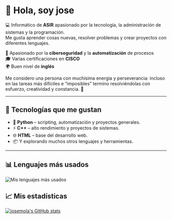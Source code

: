 # 👋 Hola, soy **jose**

💻 Informático de **ASIR** apasionado por la tecnología, la administración de sistemas y la programación.  
Me gusta aprender cosas nuevas, resolver problemas y crear proyectos con diferentes lenguajes.  

🔐 Apasionado por la **ciberseguridad** y la **automatización** de procesos  
🎓 Varias certificaciones en **CISCO**  
🌍 Buen nivel de **inglés**  

Me considero una persona con muchísima energía y perseverancia: incluso en las tareas más difíciles e “imposibles” termino resolviéndolas con esfuerzo, creatividad y constancia. 🚀  

---

## 🚀 Tecnologías que me gustan
- 🐍 **Python** – scripting, automatización y proyectos generales.  
- ⚡ **C++** – alto rendimiento y proyectos de sistemas.  
- 🌐 **HTML** – base del desarrollo web.  
- 📦 Y explorando muchos otros lenguajes y herramientas.  

---

## 📊 Lenguajes más usados
![Mis lenguajes más usados](https://github-readme-stats.vercel.app/api/top-langs/?username=josemola&layout=compact&theme=tokyonight)

## 📈 Mis estadísticas
[![josemola's GitHub stats](https://github-readme-stats.vercel.app/api?username=josemola)](https://github.com/SrGobi/github-readme-stats)
